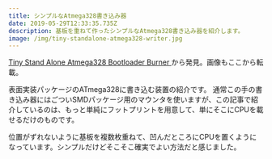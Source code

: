 ```yaml
---
title: シンプルなAtmega328書き込み器
date: 2019-05-29T12:33:35.735Z
description: 基板を重ねて作ったシンプルなAtmega328書き込み器を紹介します。
image: /img/tiny-standalone-atmega328-writer.jpg
---
```

[Tiny Stand Alone Atmega328 Bootloader Burner](https://www.tindie.com/products/PhoenixCNC/tiny-stand-alone-atmega328-bootloader-burner/)から発見。画像もここから転載。

表面実装パッケージのATmega328に書き込む装置の紹介です。
通常この手の書き込み器にはごついSMDパッケージ用のマウンタを使いますが、この記事で紹介しているのは、もっと単純にフットプリントを用意して、単にそこにCPUを載せるだけのものです。

位置がずれないように基板を複数枚重ねて、凹んだところにCPUを置くようになっています。シンプルだけどそこそこ確実でよい方法だと感じました。
